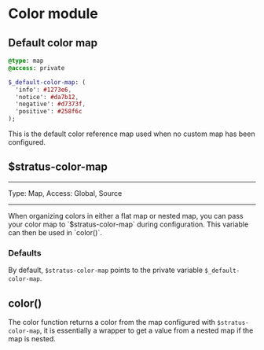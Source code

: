 # Color module
## Default color map
```sass
@type: map
@access: private

$_default-color-map: (
  'info': #1273e6,
  'notice': #da7b12,
  'negative': #d7373f,
  'positive': #258f6c
);
```
This is the default color reference map used when no custom map has been configured.


## $stratus-color-map
<hr>
Type: Map, Access: Global, Source
<hr>
When organizing colors in either a flat map or nested map, you can pass your color map to `$stratus-color-map` during configuration. This variable can then be used in `color()`.

### Defaults
By default, `$stratus-color-map` points to the private variable `$_default-color-map`.
## color()
The color function returns a color from the map configured with `$stratus-color-map`, it is essentially a wrapper to get a value from a nested map if the map is nested.
